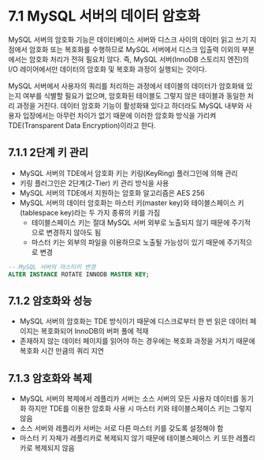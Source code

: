 # 7.1 MySQL 서버의 데이터 암호화

MySQL 서버의 암호화 기능은 데이터베이스 서버와 디스크 사이의 데이터 읽고 쓰기 지점에서 암호화 또는 복호화를 수행하므로 MySQL 서버에서 디스크 입출력 이외의 부분에서는 암호화 처리가 전혀 필요치 않다. 즉, MySQL 서버(InnoDB 스토리지 엔진)의 I/O 레이어에서만 데이터의 암호화 및 복호화 과정이 실행되는 것이다.

MySQL 서버에서 사용자의 쿼리를 처리하는 과정에서 테이블의 데이터가 암호화돼 있는지 여부를 식별할 필요가 없으며, 암호화된 테이블도 그렇지 않은 테이블과 동일한 처리 과정을 거친다. 데이터 암호화 기능이 활성화돼 있다고 하더라도 MySQL 내부와 사용자 입장에서는 아무런 차이가 없기 때문에 이러한 암호화 방식을 가리켜 TDE(Transparent Data Encryption)이라고 한다.

## 7.1.1 2단계 키 관리

- MySQL 서버의 TDE에서 암호화 키는 키링(KeyRing) 플러그인에 의해 관리
- 키링 플러그인은 2단계(2-Tier) 키 관리 방식을 사용
- MySQL 서버의 TDE에서 지원하는 암호화 알고리즘은 AES 256
- MySQL 서버의 데이터 암호화는 마스터 키(master key)와 테이블스페이스 키(tablespace key)라는 두 가지 종류의 키를 가짐
  - 테이블스페이스 키는 절대 MySQL 서버 외부로 노출되지 않기 때문에 주기적으로 변경하지 않아도 됨
  - 마스터 키는 외부의 파일을 이용하므로 노출될 가능성이 있기 때문에 주기적으로 변경

```sql
-- MySQL 서버의 마스터키 변경
ALTER INSTANCE ROTATE INNODB MASTER KEY;
```

## 7.1.2 암호화와 성능

- MySQL 서버의 암호화는 TDE 방식이기 때문에 디스크로부터 한 번 읽은 데이터 페이지는 복호화되어 InnoDB의 버퍼 풀에 적재
- 존재하지 않는 데이터 페이지를 읽어야 하는 경우에는 복호화 과정을 거치기 때문에 복호화 시간 만큼의 쿼리 지연

## 7.1.3 암호화와 복제

- MySQL 서버의 복제에서 레플리카 서버는 소스 서버의 모든 사용자 데이터를 동기화 하지만 TDE를 이용한 암호화 사용 시 마스터 키와 테이블스페이스 키는 그렇지 않음
- 소스 서버와 레플리카 서버는 서로 다른 마스터 키를 갖도록 설정해야 함
- 마스터 키 자체가 레플리카로 복제되지 않기 때문에 테이블스페이스 키 또한 레플리카로 복제되지 않음
